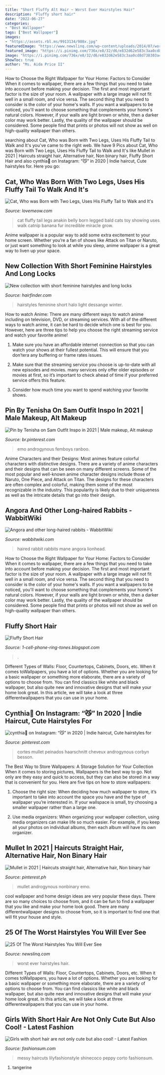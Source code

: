 ```yaml
---
title: "Short Fluffy Alt Hair ~ Worst Ever Hairstyles Hair"
description: "Fluffy short hair"
date: "2022-06-27"
categories:
- "Best Wallpaper"
tags: ["Best Wallpaper"]
images:
- "https://assets.rbl.ms/9913134/980x.jpg"
featuredImage: "https://www.newslinq.com/wp-content/uploads/2014/07/worst-hair-ever-pictures.png"
featured_image: "https://i.pinimg.com/736x/e8/32/d6/e832d62e583c3aa0cd8d738303accb74.jpg"
image: "https://i.pinimg.com/736x/e8/32/d6/e832d62e583c3aa0cd8d738303accb74.jpg"
ShowToc: true
author: "Ms. Aida Price II"
---
```



How to Choose the Right Wallpaper for Your Home: Factors to Consider
When it comes to wallpaper, there are a few things that you need to take into account before making your decision. The first and most important factor is the size of your room. A wallpaper with a large image will not fit well in a small room, and vice versa. 
The second thing that you need to consider is the color of your home's walls. If you want a wallpapers to be noticed, you'll want to choose something that complements your home's natural colors. However, if your walls are light brown or white, then a darker color may work better. 
Lastly, the quality of the wallpaper should be considered. Some people find that prints or photos will not show as well on high-quality wallpaper than others.

	

		
searching about Cat, Who was Born with Two Legs, Uses His Fluffy Tail to Walk and It&#039;s you've came to the right web. We have 9 Pics about Cat, Who was Born with Two Legs, Uses His Fluffy Tail to Walk and It&#039;s like Mullet in 2021 | Haircuts straight hair, Alternative hair, Non binary hair, Fluffy Short Hair and also cynthia💚 on Instagram: “😼” in 2020 | Indie haircut, Cute hairstyles for. Here you go:
		
    
## Cat, Who Was Born With Two Legs, Uses His Fluffy Tail To Walk And It&#039;s

<img loading=lazy src="https://assets.rbl.ms/9913134/980x.jpg" onerror="this.onerror=null;this.src='https://tse3.mm.bing.net/th?id=OIP.xxWg3gqkTh8ZrzJXdK43LAHaFP&amp;pid=15.1';" alt="Cat, Who was Born with Two Legs, Uses His Fluffy Tail to Walk and It&#039;s">

_Source: lovemeow.com_

>cat fluffy tail legs anakin belly born legged bald cats toy showing uses walk catnip banana fur incredible miracle grow. 

	

Anime wallpaper is a popular way to add some extra excitement to your home screen. Whether you’re a fan of shows like Attack on Titan or Naruto, or just want something to look at while you sleep, anime wallpaper is a great way to liven up your space.

    
## New Collection With Short Feminine Hairstyles And Long Locks

<img loading=lazy src="https://www.hairfinder.com/hairstyles-t/jdw1at.jpg" onerror="this.onerror=null;this.src='https://tse4.mm.bing.net/th?id=OIP.1lF-ICwlMYWji0IEeVOIHQAAAA&amp;pid=15.1';" alt="New collection with short feminine hairstyles and long locks">

_Source: hairfinder.com_

>hairstyles feminine short halo light dessange winter. 

	

How to watch Anime: There are many different ways to watch anime including on television, DVD, or streaming services.
With all of the different ways to watch anime, it can be hard to decide which one is best for you. However, here are three tips to help you choose the right streaming service and watch your favorite anime!
1. Make sure you have an affordable internet connection so that you can watch your shows at their fullest potential. This will ensure that you don’tera any buffering or frame rates issues.

2. Make sure that the streaming service you choose is up-to-date with all new episodes and movies. many services only offer older episodes or movies at first, so it’s important to check ahead of time if your preferred service offers this feature.

3. Consider how much time you want to spend watching your favorite shows.

    
## Pin By Tenisha On Sam Outfit Inspo In 2021 | Male Makeup, Alt Makeup

<img loading=lazy src="https://i.pinimg.com/736x/e8/32/d6/e832d62e583c3aa0cd8d738303accb74.jpg" onerror="this.onerror=null;this.src='https://tse1.mm.bing.net/th?id=OIP.crgkwhKzKtuXnpnZ3DpqxQHaNK&amp;pid=15.1';" alt="Pin by Tenisha on Sam Outfit Inspo in 2021 | Male makeup, Alt makeup">

_Source: br.pinterest.com_

>emo androgynous femboys ranboo. 

	

Anime Characters and their Designs: Most animes feature colorful characters with distinctive designs.
There are a variety of anime characters and their designs that can be seen on many different screens. Some of the most popular and well-known anime character designs include those of Naruto, One Piece, and Attack on Titan. The designs for these characters are often complex and colorful, making them some of the most recognizable in the industry. This popularity is likely due to their uniqueness as well as the intricate details that go into their design.

    
## Angora And Other Long-haired Rabbits - WabbitWiki

<img loading=lazy src="http://wabbitwiki.com/images/thumb/d/d5/Speakstruth_cricket_full_mane.jpg/300px-Speakstruth_cricket_full_mane.jpg" onerror="this.onerror=null;this.src='https://tse2.mm.bing.net/th?id=OIP.TIkJyHal43Mjxy4jOPojkAAAAA&amp;pid=15.1';" alt="Angora and other long-haired rabbits - WabbitWiki">

_Source: wabbitwiki.com_

>haired rabbit rabbits mane angora lionhead. 

	

How to Choose the Right Wallpaper for Your Home: Factors to Consider
When it comes to wallpaper, there are a few things that you need to take into account before making your decision. The first and most important factor is the size of your room. A wallpaper with a large image will not fit well in a small room, and vice versa. 
The second thing that you need to consider is the color of your home's walls. If you want a wallpapers to be noticed, you'll want to choose something that complements your home's natural colors. However, if your walls are light brown or white, then a darker color may work better. 
Lastly, the quality of the wallpaper should be considered. Some people find that prints or photos will not show as well on high-quality wallpaper than others.

    
## Fluffy Short Hair

<img loading=lazy src="https://www.hairfinder.com/hairstyles4/ceb5g.jpg" onerror="this.onerror=null;this.src='https://tse1.mm.bing.net/th?id=OIP.9CpYCaiPDTxqj7mEpdN95AHaFj&amp;pid=15.1';" alt="Fluffy Short Hair">

_Source: 1-cell-phone-ring-tones.blogspot.com_

>. 

	

Different Types of Walls: Floor, Countertops, Cabinets, Doors, etc.
When it comes toWallpapers, you have a lot of options. Whether you are looking for a basic wallpaper or something more elaborate, there are a variety of options to choose from. You can find classics like white and black wallpaper, but also quite new and innovative designs that will make your home look great. In this article, we will take a look at three differentwallpapers that you can use in your home.

    
## Cynthia💚 On Instagram: “😼” In 2020 | Indie Haircut, Cute Hairstyles For

<img loading=lazy src="https://i.pinimg.com/736x/6f/9c/d3/6f9cd30a7c79b2f345a6f9c27010d16b.jpg" onerror="this.onerror=null;this.src='https://tse4.mm.bing.net/th?id=OIP.AEvvdCRiHQwmBnL9RSu86gHaHi&amp;pid=15.1';" alt="cynthia💚 on Instagram: “😼” in 2020 | Indie haircut, Cute hairstyles for">

_Source: pinterest.com_

>cortes mullet peinados haarschnitt cheveux androgynous corbyn besson. 

	

The Best Way to Store Wallpapers: A Storage Solution for Your Collection
When it comes to storing pictures, Wallpapers is the best way to go. Not only are they easy and quick to access, but they can also be stored in a way that is convenient for you. Here are five tips on how to store wallpapers:
1) Choose the right size: When deciding how much wallpaper to store, it’s important to take into account the space you have and the type of wallpaper you’re interested in. If your wallspace is small, try choosing a smaller wallpaper rather than a large one.

2) Use media organizers: When organizing your wallpaper collection, using media organizers can make life so much easier. For example, if you keep all your photos on individual albums, then each album will have its own organizer.

    
## Mullet In 2021 | Haircuts Straight Hair, Alternative Hair, Non Binary Hair

<img loading=lazy src="https://i.pinimg.com/736x/ca/83/16/ca8316df64cbc54b807b6cd80f9ed274.jpg" onerror="this.onerror=null;this.src='https://tse2.mm.bing.net/th?id=OIP.jY_0BsMRj-qi9YU33FAjJwHaN0&amp;pid=15.1';" alt="Mullet in 2021 | Haircuts straight hair, Alternative hair, Non binary hair">

_Source: pinterest.ph_

>mullet androgynous nonbinary emo. 

	

cool wallpaper and home design ideas are very popular these days. There are so many choices to choose from, and it can be fun to find a wallpaper that you like and make your home look good. There are many differentwallpaper designs to choose from, so it is important to find one that will fit your house and style.

    
## 25 Of The Worst Hairstyles You Will Ever See

<img loading=lazy src="https://www.newslinq.com/wp-content/uploads/2014/07/worst-hair-ever-pictures.png" onerror="this.onerror=null;this.src='https://tse2.mm.bing.net/th?id=OIP.w0Y2xfJ4-GBow5QZM3svrQHaK7&amp;pid=15.1';" alt="25 Of The Worst Hairstyles You Will Ever See">

_Source: newslinq.com_

>worst ever hairstyles hair. 

	

Different Types of Walls: Floor, Countertops, Cabinets, Doors, etc.
When it comes toWallpapers, you have a lot of options. Whether you are looking for a basic wallpaper or something more elaborate, there are a variety of options to choose from. You can find classics like white and black wallpaper, but also quite new and innovative designs that will make your home look great. In this article, we will take a look at three differentwallpapers that you can use in your home.

    
## Girls With Short Hair Are Not Only Cute But Also Cool! - Latest Fashion

<img loading=lazy src="https://fashionsum.com/wp-content/uploads/2020/05/31-4.jpg" onerror="this.onerror=null;this.src='https://tse3.mm.bing.net/th?id=OIP.9kmPp1pTikc_EvvyqOygOwHaKU&amp;pid=15.1';" alt="Girls with short hair are not only cute but also cool! - Latest Fashion">

_Source: fashionsum.com_

>messy haircuts lilyfashionstyle shinecoco peppy corto fashionsum. 

	

1. tangerine 

